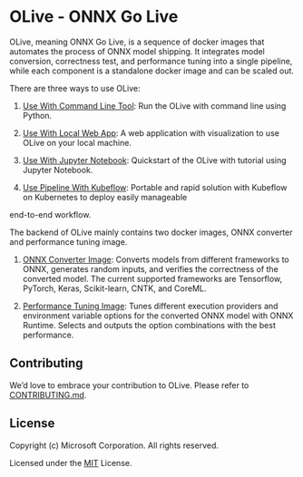 # OLive - ONNX Go Live

OLive, meaning ONNX Go Live, is a sequence of docker images that automates the process of ONNX model shipping. It integrates model conversion, correctness test, and performance tuning into a single pipeline, while each component is a standalone docker image and can be scaled out. 

There are three ways to use OLive:

1. [Use With Command Line Tool](/cmd-tool): Run the OLive with command line using Python. 

2. [Use With Local Web App](/web): A web application with visualization to use OLive on your local machine. 

3. [Use With Jupyter Notebook](/notebook): Quickstart of the OLive with tutorial using Jupyter Notebook. 

4. [Use Pipeline With Kubeflow](/kubeflow): Portable and rapid solution with Kubeflow on Kubernetes to deploy easily manageable 

end-to-end workflow.

The backend of OLive mainly contains two docker images, ONNX converter and performance tuning image. 
1. [ONNX Converter Image](/docker-images/onnx-converter): Converts models from different frameworks to ONNX, generates random inputs, and verifies the correctness of the converted model. The current supported frameworks are Tensorflow, PyTorch, Keras, Scikit-learn, CNTK, and CoreML. 

2. [Performance Tuning Image](/docker-images/perf-tuning): Tunes different execution providers and environment variable options for the converted ONNX model with ONNX Runtime. Selects and outputs the option combinations with the best performance. 

## Contributing
We’d love to embrace your contribution to OLive. Please refer to [CONTRIBUTING.md](./CONTRIBUTING.md).

## License
Copyright (c) Microsoft Corporation. All rights reserved.

Licensed under the [MIT](./LICENSE) License.
